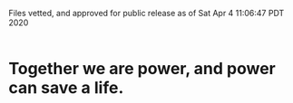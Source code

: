 Files vetted, and approved for public release as of Sat Apr  4 11:06:47 PDT 2020<br><br><h1>Together we are power, and power can save a life.</h1>
